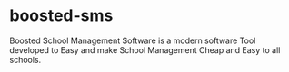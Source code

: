 # boosted-sms
Boosted School Management Software is a modern software Tool developed to Easy and make School Management Cheap and Easy to all schools.
